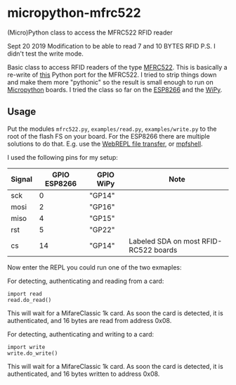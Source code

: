# micropython-mfrc522
(Micro)Python class to access the MFRC522 RFID reader

Sept 20 2019
Modification  to be able to read 7 and 10 BYTES RFID
P.S. I didn't test the write mode.



Basic class to access RFID readers of the type [MFRC522](http://www.nxp.com/documents/data_sheet/MFRC522.pdf). 
This is basically a re-write of [this](https://github.com/mxgxw/MFRC522-python) Python port for the MFRC522. I 
tried to strip things down and make them more "pythonic" so the result is small enough to run on 
[Micropython](https://github.com/micropython/micropython) boards. I tried the class so far on the 
[ESP8266](https://github.com/micropython/micropython/tree/master/esp8266) and 
the [WiPy](https://github.com/micropython/micropython/tree/master/cc3200). 

## Usage

Put the modules ``mfrc522.py``, ``examples/read.py``, ``examples/write.py`` to the root of the flash FS on your board. 
For the ESP8266 there are multiple solutions to do that. E.g. use the 
[WebREPL file transfer](https://github.com/micropython/webrepl), or [mpfshell](https://github.com/wendlers/mpfshell). 
 
I used the following pins for my setup:

| Signal    | GPIO ESP8266 | GPIO WiPy      | Note                                 |
| --------- | ------------ | -------------- | ------------------------------------ |
| sck       | 0            | "GP14"         |                                      |
| mosi      | 2            | "GP16"         |                                      |
| miso      | 4            | "GP15"         |                                      |
| rst       | 5            | "GP22"         |                                      |
| cs        | 14           | "GP14"         |Labeled SDA on most RFID-RC522 boards |
 
Now enter the REPL you could run one of the two exmaples: 

For detecting, authenticating and reading from a card:
 
    import read
    read.do_read()
    
This will wait for a MifareClassic 1k card. As soon the card is detected, it is authenticated, and 
16 bytes are read from address 0x08.

For detecting, authenticating and writing to a card:

    import write
    write.do_write()

This will wait for a MifareClassic 1k card. As soon the card is detected, it is authenticated, and 
16 bytes written to address 0x08.
